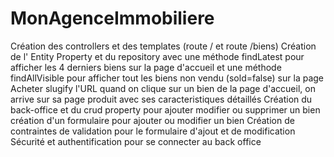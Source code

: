 # MonAgenceImmobiliere
Création des controllers et des templates (route / et route /biens)
Création de l' Entity Property et du repository avec une méthode findLatest pour afficher les 4 derniers biens sur la page d'accueil
et une méthode findAllVisible pour afficher tout les biens non vendu (sold=false) sur la page Acheter
slugify l'URL 
quand on clique sur un bien de la page d'accueil, on arrive sur sa page produit avec ses caracteristiques détaillés
Création du back-office et du crud property pour ajouter modifier ou supprimer un bien
création d'un formulaire pour ajouter ou modifier un bien
Création de contraintes de validation pour le formulaire d'ajout et de modification
Sécurité et authentification pour se connecter au back office
